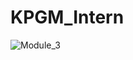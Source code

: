 # KPGM_Intern
![Module_3](https://github.com/sathappanPR/KPGM_Intern/assets/84607354/311319a2-6ab2-49c5-8943-cd26e3d81ce3)
